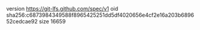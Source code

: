 version https://git-lfs.github.com/spec/v1
oid sha256:c6873984349588f8965425251dd5df4020656e4cf2e16a203b689652cedcae92
size 16659
